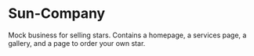# Sun-Company
Mock business for selling stars. Contains a homepage, a services page, a gallery, and a page to order your own star.
